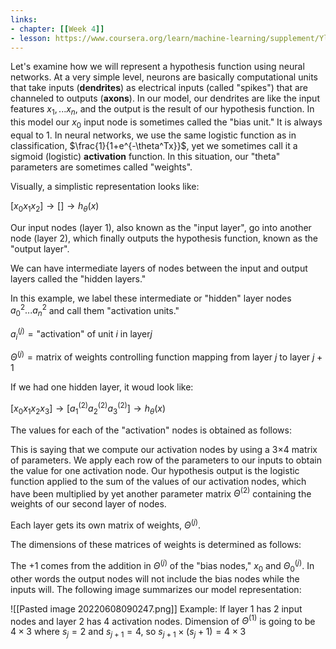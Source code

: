 ```yaml
---
links:
- chapter: [[Week 4]]
- lesson: https://www.coursera.org/learn/machine-learning/supplement/YlEVx/model-representation-ii
---
```


Let's examine how we will represent a hypothesis function using neural networks. At a very simple level, neurons are basically computational units that take inputs (**dendrites**) as electrical inputs (called "spikes") that are channeled to outputs (**axons**). In our model, our dendrites are like the input features $x_1,...x_n$, and the output is the result of our hypothesis function. In this model our $x_0$ input node is sometimes called the "bias unit." It is always equal to $1$. In neural networks, we use the same logistic function as in classification, $\frac{1}{1+e^{-\theta^Tx}}$, yet we sometimes call it a sigmoid (logistic) **activation** function. In this situation, our "theta" parameters are sometimes called "weights".

Visually, a simplistic representation looks like:

$[x_0x_1x_2]\rightarrow[]\rightarrow h_\theta(x)$

Our input nodes (layer 1), also known as the "input layer", go into another node (layer 2), which finally outputs the hypothesis function, known as the "output layer".

We can have intermediate layers of nodes between the input and output layers called the "hidden layers."

In this example, we label these intermediate or "hidden" layer nodes $a_0^2...a_n^2$ and call them "activation units."

$a_i^{(j)}=\text{"activation" of unit }i\text{ in layer} j$

$\Theta^{(j)}=\text{matrix of weights controlling function mapping from layer }j\text{ to layer }j+1$

If we had one hidden layer, it woud look like:

$[x_0x_1x_2x_3]\rightarrow[a_1^{(2)}a_2^{(2)}a_3^{(2)}]\rightarrow h_\theta(x)$

The values for each of the "activation" nodes is obtained as follows:

This is saying that we compute our activation nodes by using a 3×4 matrix of parameters. We apply each row of the parameters to our inputs to obtain the value for one activation node. Our hypothesis output is the logistic function applied to the sum of the values of our activation nodes, which have been multiplied by yet another parameter matrix $\Theta^{(2)}$ containing the weights of our second layer of nodes.

Each layer gets its own matrix of weights, $\Theta^{(j)}$.

The dimensions of these matrices of weights is determined as follows:

The $+1$ comes from the addition in $\Theta^{(j)}$ of the "bias nodes," $x_0$ and $\Theta^{(j)}_0$. In other words the output nodes will not include the bias nodes while the inputs will. The following image summarizes our model representation:

![[Pasted image 20220608090247.png]]
Example: If layer 1 has 2 input nodes and layer 2 has 4 activation nodes. Dimension of $\Theta^{(1)}$ is going to be $4\times3$ where $s_j=2$ and $s_{j+1}=4$, so $s_{j+1}\times(s_j+1)=4\times3$

